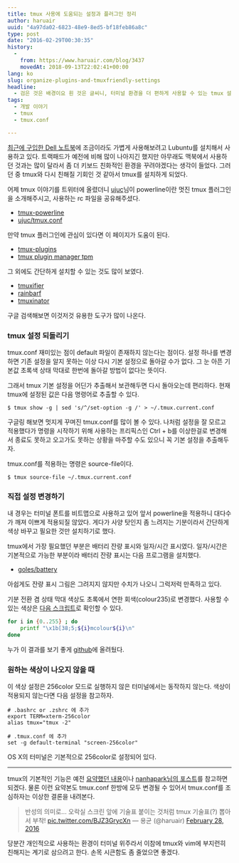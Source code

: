 ```yaml
---
title: tmux 사용에 도움되는 설정과 플러그인 정리
author: haruair
uuid: "4a97da02-6823-48e9-8ed5-bf18feb86a8c"
type: post
date: "2016-02-29T00:30:35"
history:
  - 
    from: https://www.haruair.com/blog/3437
    movedAt: 2018-09-13T22:02:41+00:00
lang: ko
slug: organize-plugins-and-tmuxfriendly-settings
headline:
  - 검은 것은 배경이요 흰 것은 글씨니, 터미널 환경을 더 편하게 사용할 수 있는 tmux 설정기
tags:
  - 개발 이야기
  - tmux
  - tmux.conf

---
```

[최근에 구입한 Dell 노트북][1]에 조금이라도 가볍게 사용해보려고 Lubuntu를 설치해서 사용하고 있다. 트랙패드가 예전에 비해 많이 나아지긴 했지만 아무래도 맥북에서 사용하던 것과는 많이 달라서 좀 더 키보드 친화적인 환경을 꾸려야겠다는 생각이 들었다. 그러던 중 tmux와 다시 친해질 기회인 것 같아서 tmux를 설치하게 되었다.

어제 tmux 이야기를 트위터에 올렸더니 [ujuc][2]님이 powerline이란 멋진 tmux 플러그인을 소개해주시고, 사용하는 rc 파일을 공유해주셨다.

  * [tmux-powerline][3]
  * [ujuc/tmux.conf][4]

만약 tmux 플러그인에 관심이 있다면 이 페이지가 도움이 된다.

  * [tmux-plugins][5]
  * [tmux plugin manager tpm][6]

그 외에도 간단하게 설치할 수 있는 것도 많이 보였다.

  * [tmuxifier][7]
  * [rainbarf][8]
  * [tmuxinator][9]

구글 검색해보면 이것저것 유용한 도구가 많이 나온다.

### tmux 설정 되돌리기

tmux.conf 재미있는 점이 default 파일이 존재하지 않는다는 점이다. 설정 하나를 변경하면 기존 설정을 알지 못하는 이상 다시 기본 설정으로 돌아갈 수가 없다. 그 눈 아픈 기본값 초록색 상태 막대로 한번에 돌아갈 방법이 없다는 뜻이다.

그래서 tmux 기본 설정을 어딘가 추출해서 보관해두면 다시 돌아오는데 편리하다. 현재 tmux에 설정된 값은 다음 명령어로 추출할 수 있다.

    $ tmux show -g | sed 's/^/set-option -g /' > ~/.tmux.current.conf
    

구글링 해보면 멋지게 꾸며진 tmux.conf를 많이 볼 수 있다. 나처럼 설정을 잘 모르고 적용했다가 명령을 시작하기 위해 사용하는 프리픽스인 Ctrl + b를 이상한걸로 변경해서 종료도 못하고 오고가도 못하는 상황을 마주할 수도 있으니 꼭 기본 설정을 추출해두자.

tmux.conf를 적용하는 명령은 source-file이다.

    $ tmux source-file ~/.tmux.current.conf
    

### 직접 설정 변경하기

내 경우는 터미널 폰트를 비트맵으로 사용하고 있어 앞서 powerline을 적용하니 대다수가 깨져 이쁘게 적용되질 않았다. 게다가 사양 탓인지 좀 느려지는 기분이라서 간단하게 색상 바꾸고 필요한 것만 설치하기로 했다.

tmux에서 가장 필요했던 부분은 배터리 잔량 표시와 일자/시간 표시였다. 일자/시간은 기본적으로 가능한 부분이라 배터리 잔량 표시는 다음 프로그램을 설치했다.

  * [goles/battery][10]

아쉽게도 잔량 표시 그림은 그려지지 않지만 수치가 나오니 그럭저럭 만족하고 있다.

기분 전환 겸 상태 막대 색상도 초록에서 연한 회색(colour235)로 변경했다. 사용할 수 있는 색상은 [다음 스크립트][11]로 확인할 수 있다.

```bash
for i in {0..255} ; do
    printf "\x1b[38;5;${i}mcolour${i}\n"
done
```

누가 이 결과를 보기 좋게 [github][12]에 올려뒀다.

### 원하는 색상이 나오지 않을 때

이 색상 설정은 256color 모드로 실행하지 않은 터미널에서는 동작하지 않는다. 색상이 적용되지 않는다면 다음 설정을 참고하자.

    # .bashrc or .zshrc 에 추가
    export TERM=xterm-256color
    alias tmux="tmux -2"
    
    # .tmux.conf 에 추가
    set -g default-terminal "screen-256color"
    

OS X의 터미널은 기본적으로 256color로 설정되어 있다.

* * *

tmux의 기본적인 기능은 예전 [요약했던 내용][13]이나 [nanhapark님의 포스트][14]를 참고하면 되겠다. 물론 이런 요약본도 tmux.conf 한방에 모두 변경될 수 있어서 tmux.conf를 조심하자는 이상한 결론을 내려본다.

> 반성의 의미로&#8230; 오락실 스크린 앞에 기술표 붙이는 것처럼 tmux 기술표(?) 뽑아서 부착! <a href="https://t.co/BJZ3GrycXn">pic.twitter.com/BJZ3GrycXn</a>
> &mdash; 용균 (@haruair) <a href="https://twitter.com/haruair/status/703907961668653056">February 28, 2016</a>

당분간 개인적으로 사용하는 환경이 터미널 위주라서 이참에 tmux와 vim에 부지런히 친해지는 계기로 삼으려고 한다. 손목 시큰함도 좀 줄었으면 좋겠다.


 [1]: http://haruair.com/blog/3429
 [2]: https://twitter.com/ujuc
 [3]: https://github.com/erikw/tmux-powerline
 [4]: https://github.com/ujuc/dotrc/blob/master/tmux.conf
 [5]: https://github.com/tmux-plugins
 [6]: https://github.com/tmux-plugins/tpm
 [7]: https://github.com/jimeh/tmuxifier
 [8]: https://github.com/creaktive/rainbarf
 [9]: https://github.com/tmuxinator/tmuxinator
 [10]: https://github.com/Goles/Battery
 [11]: http://superuser.com/a/285400
 [12]: https://github.com/wecanspeak/cheat-sheet-for-tmux
 [13]: http://haruair.com/blog/2124
 [14]: http://nodeqa.com/nodejs_ref/99